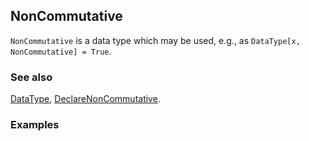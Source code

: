 ## NonCommutative

`NonCommutative` is a data type which may be used, e.g.,  as `DataType[x, NonCommutative] = True`.

### See also

[DataType](DataType), [DeclareNonCommutative](DeclareNonCommutative).

### Examples